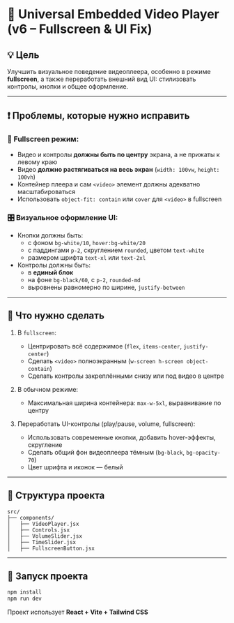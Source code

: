 
# 🎥 Universal Embedded Video Player (v6 – Fullscreen & UI Fix)

## 💡 Цель

Улучшить визуальное поведение видеоплеера, особенно в режиме **fullscreen**, а также переработать внешний вид UI: стилизовать контролы, кнопки и общее оформление.

---

## ❗ Проблемы, которые нужно исправить

### 🔳 Fullscreen режим:

- Видео и контролы **должны быть по центру** экрана, а не прижаты к левому краю
- Видео **должно растягиваться на весь экран** (`width: 100vw`, `height: 100vh`)
- Контейнер плеера и сам `<video>` элемент должны адекватно масштабироваться
- Использовать `object-fit: contain` или `cover` для `<video>` в fullscreen

### 🎛️ Визуальное оформление UI:

- Кнопки должны быть:
  - с фоном `bg-white/10`, `hover:bg-white/20`
  - с паддингами `p-2`, скруглением `rounded`, цветом `text-white`
  - размером шрифта `text-xl` или `text-2xl`
- Контролы должны быть:
  - в **единый блок**
  - на фоне `bg-black/60`, с `p-2`, `rounded-md`
  - выровнены равномерно по ширине, `justify-between`

---

## 🎯 Что нужно сделать

1. В `fullscreen`:
   - Центрировать всё содержимое (`flex`, `items-center`, `justify-center`)
   - Сделать `<video>` полноэкранным (`w-screen h-screen object-contain`)
   - Сделать контролы закреплёнными снизу или под видео в центре

2. В обычном режиме:
   - Максимальная ширина контейнера: `max-w-5xl`, выравнивание по центру

3. Переработать UI-контролы (play/pause, volume, fullscreen):
   - Использовать современные кнопки, добавить hover-эффекты, скругление
   - Сделать общий фон видеоплеера тёмным (`bg-black`, `bg-opacity-70`)
   - Цвет шрифта и иконок — белый

---

## 📁 Структура проекта

```
src/
├── components/
│   ├── VideoPlayer.jsx
│   ├── Controls.jsx
│   ├── VolumeSlider.jsx
│   ├── TimeSlider.jsx
│   ├── FullscreenButton.jsx
```

---

## 🚀 Запуск проекта

```bash
npm install
npm run dev
```

Проект использует **React + Vite + Tailwind CSS**
